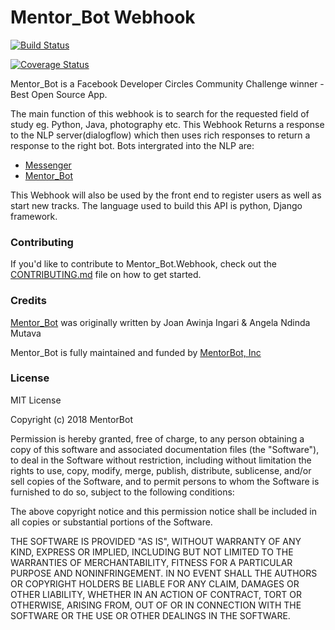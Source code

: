 # Mentor_Bot Webhook

[![Build Status](https://travis-ci.org/MentorBot/Webhook.svg?branch=master)](https://travis-ci.org/MentorBot/Webhook)

[![Coverage Status](https://coveralls.io/repos/github/MentorBot/Webhook/badge.svg?branch=master)](https://coveralls.io/github/MentorBot/Webhook?branch=master)

Mentor_Bot is a Facebook Developer Circles Community Challenge winner - Best Open Source App.

The main function of this webhook is to search for the requested field of study eg. Python, Java, photography etc. 
This Webhook Returns a response to the NLP server(dialogflow) which then uses rich responses to return a response to the right bot.
Bots intergrated into the NLP are: 
- [Messenger]()
- [Mentor_Bot]()

This Webhook will also be used by the front end to register users as well as start new tracks.
The language used to build this API is python, Django framework.

### Contributing

If you'd like to contribute to Mentor_Bot.Webhook, check out the [CONTRIBUTING.md](CONTRIBUTING.md) file on how to get started.

### Credits

[Mentor_Bot](http://mentorbot.com/) was originally written by Joan Awinja Ingari & Angela Ndinda Mutava

Mentor_Bot is fully maintained and funded by [MentorBot, Inc](http://mentorbot.com/community)

### License

MIT License

Copyright (c) 2018 MentorBot

Permission is hereby granted, free of charge, to any person obtaining a copy
of this software and associated documentation files (the "Software"), to deal
in the Software without restriction, including without limitation the rights
to use, copy, modify, merge, publish, distribute, sublicense, and/or sell
copies of the Software, and to permit persons to whom the Software is
furnished to do so, subject to the following conditions:

The above copyright notice and this permission notice shall be included in all
copies or substantial portions of the Software.

THE SOFTWARE IS PROVIDED "AS IS", WITHOUT WARRANTY OF ANY KIND, EXPRESS OR
IMPLIED, INCLUDING BUT NOT LIMITED TO THE WARRANTIES OF MERCHANTABILITY,
FITNESS FOR A PARTICULAR PURPOSE AND NONINFRINGEMENT. IN NO EVENT SHALL THE
AUTHORS OR COPYRIGHT HOLDERS BE LIABLE FOR ANY CLAIM, DAMAGES OR OTHER
LIABILITY, WHETHER IN AN ACTION OF CONTRACT, TORT OR OTHERWISE, ARISING FROM,
OUT OF OR IN CONNECTION WITH THE SOFTWARE OR THE USE OR OTHER DEALINGS IN THE
SOFTWARE.
